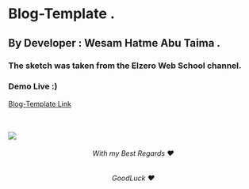# Blog-Template .

## By Developer : Wesam Hatme Abu Taima .

### The sketch was taken from the Elzero Web School channel.

### Demo Live :)

[Blog-Template Link](https://wesam-abutuaimeh.github.io/blog.com/Html)

<br/><br/>
<img src="Full WebPage Image.png"><img>
<br/>

 <h6 align="center">With my Best Regards ❤</h6>
 <h6 align="center">GoodLuck ❤</h6>

